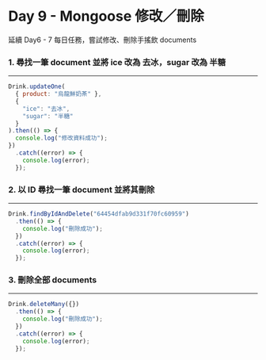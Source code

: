 
# Day 9 - Mongoose 修改／刪除
延續 Day6 - 7 每日任務，嘗試修改、刪除手搖飲 documents

### 1. 尋找一筆 document 並將 ice 改為 去冰，sugar 改為 半糖
---
```js
Drink.updateOne(
  { product: "烏龍鮮奶茶" },
  {
    "ice": "去冰",
    "sugar": "半糖"
  }
).then(() => {
  console.log("修改資料成功");
})
  .catch((error) => {
    console.log(error);
  });
```

### 2. 以 ID 尋找一筆 document 並將其刪除
---
```js
Drink.findByIdAndDelete("64454dfab9d331f70fc60959")
  .then(() => {
    console.log("刪除成功");
  })
  .catch((error) => {
    console.log(error);
  });
```

### 3. 刪除全部 documents
---
```js
Drink.deleteMany({})
  .then(() => {
    console.log("刪除成功");
  })
  .catch((error) => {
    console.log(error);
  });
```